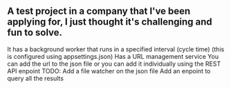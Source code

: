  ## A test project in a company that I've been applying for, I just thought it's challenging and fun to solve.
 
It has a background worker that runs in a specified interval (cycle time) (this is configured using appsettings.json)
Has a URL management service
You can add the url to the json file or you can add it individually using the REST API enpoint
 TODO: Add a file watcher on the json file 
       Add an enpoint to query all the results
       
